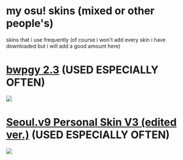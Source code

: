 # my osu! skins (mixed or other people's)
skins that i use frequently (of course i won't add every skin i have downloaded but i will add a good amount here)

# [bwpgy 2.3](https://joofi.s-ul.eu/4NgUFUeI) (USED ESPECIALLY OFTEN)
![](https://osu.ppy.sh/ss/11928924)

# [Seoul.v9 Personal Skin V3 (edited ver.)](https://joofi.s-ul.eu/EnCLB4td) (USED ESPECIALLY OFTEN)
![](https://osu.ppy.sh/ss/11928910)
